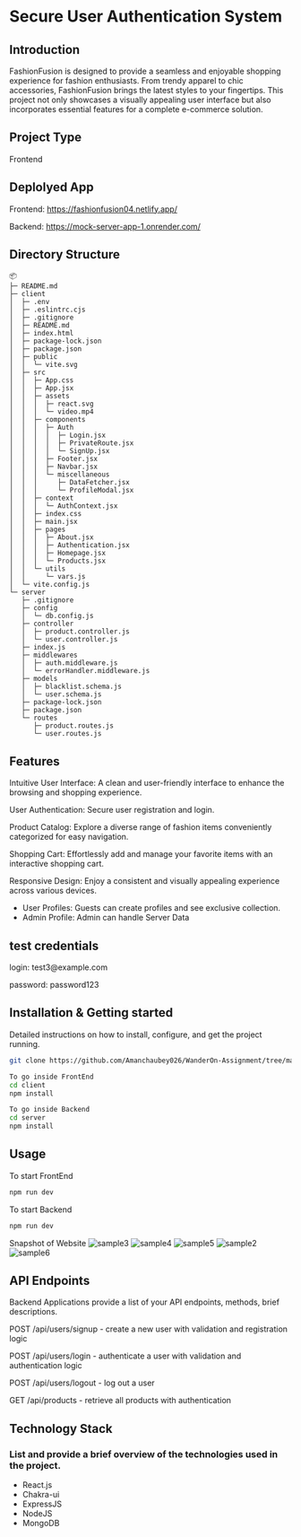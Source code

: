 # Secure User Authentication System
## Introduction

FashionFusion is designed to provide a seamless and enjoyable shopping experience for fashion enthusiasts. From trendy apparel to chic accessories, FashionFusion brings the latest styles to your fingertips. This project not only showcases a visually appealing user interface but also incorporates essential features for a complete e-commerce solution.

## Project Type

Frontend

## Deplolyed App

Frontend: https://fashionfusion04.netlify.app/

Backend: https://mock-server-app-1.onrender.com/

## Directory Structure
```
📦 
├─ README.md
├─ client
│  ├─ .env
│  ├─ .eslintrc.cjs
│  ├─ .gitignore
│  ├─ README.md
│  ├─ index.html
│  ├─ package-lock.json
│  ├─ package.json
│  ├─ public
│  │  └─ vite.svg
│  ├─ src
│  │  ├─ App.css
│  │  ├─ App.jsx
│  │  ├─ assets
│  │  │  ├─ react.svg
│  │  │  └─ video.mp4
│  │  ├─ components
│  │  │  ├─ Auth
│  │  │  │  ├─ Login.jsx
│  │  │  │  ├─ PrivateRoute.jsx
│  │  │  │  └─ SignUp.jsx
│  │  │  ├─ Footer.jsx
│  │  │  ├─ Navbar.jsx
│  │  │  └─ miscellaneous
│  │  │     ├─ DataFetcher.jsx
│  │  │     └─ ProfileModal.jsx
│  │  ├─ context
│  │  │  └─ AuthContext.jsx
│  │  ├─ index.css
│  │  ├─ main.jsx
│  │  ├─ pages
│  │  │  ├─ About.jsx
│  │  │  ├─ Authentication.jsx
│  │  │  ├─ Homepage.jsx
│  │  │  └─ Products.jsx
│  │  └─ utils
│  │     └─ vars.js
│  └─ vite.config.js
└─ server
   ├─ .gitignore
   ├─ config
   │  └─ db.config.js
   ├─ controller
   │  ├─ product.controller.js
   │  └─ user.controller.js
   ├─ index.js
   ├─ middlewares
   │  ├─ auth.middleware.js
   │  └─ errorHandler.middleware.js
   ├─ models
   │  ├─ blacklist.schema.js
   │  └─ user.schema.js
   ├─ package-lock.json
   ├─ package.json
   └─ routes
      ├─ product.routes.js
      └─ user.routes.js
```



## Features
  Intuitive User Interface: A clean and user-friendly interface to enhance the browsing and shopping experience.
   
  User Authentication: Secure user registration and login.

  Product Catalog: Explore a diverse range of fashion items conveniently categorized for easy navigation.

  Shopping Cart: Effortlessly add and manage your favorite items with an interactive shopping cart.
 
  Responsive Design: Enjoy a consistent and visually appealing experience across various devices.

- User Profiles: Guests can create profiles and see exclusive collection.
- Admin Profile: Admin can handle Server Data

## test credentials
  <p>login: test3@example.com</p>
  <p>password: password123</p>

  
## Installation & Getting started

Detailed instructions on how to install, configure, and get the project running.

```bash
git clone https://github.com/Amanchaubey026/WanderOn-Assignment/tree/main

To go inside FrontEnd
cd client
npm install

To go inside Backend
cd server
npm install

```

## Usage

To start FrontEnd

```bash
npm run dev

```

To start Backend

```bash
npm run dev

```

Snapshot of Website
![sample3](https://github.com/Amanchaubey026/WanderOn-Assignment/assets/98681520/d13da9f9-6ebc-4d66-9b8a-c0c9b972e095)
![sample4](https://github.com/Amanchaubey026/WanderOn-Assignment/assets/98681520/e87dd9bf-4c08-47f0-9618-0080de3607cb)
![sample5](https://github.com/Amanchaubey026/WanderOn-Assignment/assets/98681520/e627f517-89ad-40f4-8b23-95e3d47d03ac)
![sample2](https://github.com/Amanchaubey026/WanderOn-Assignment/assets/98681520/516425a7-8f2f-40aa-8d6f-65bc6f11f053)
![sample6](https://github.com/Amanchaubey026/WanderOn-Assignment/assets/98681520/97e23adc-9ddb-41cf-aeb8-ebf233cbf18e)





## API Endpoints

Backend Applications provide a list of your API endpoints, methods, brief descriptions.

<p>POST /api/users/signup - create a new user with validation and registration logic</p>
<p>POST /api/users/login - authenticate a user with validation and authentication logic</p>
<p>POST /api/users/logout - log out a user</p>

<p>GET /api/products - retrieve all products with authentication</p>


## Technology Stack

### List and provide a brief overview of the technologies used in the project.

- React.js
- Chakra-ui
- ExpressJS
- NodeJS
- MongoDB


